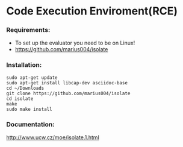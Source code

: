 Code Execution Enviroment(RCE)
==== 

### Requirements: 
* To set up the evaluator you need to be on Linux!
* https://github.com/marius004/isolate

### Installation: 
```
sudo apt-get update
sudo apt-get install libcap-dev asciidoc-base
cd ~/Downloads
git clone https://github.com/marius004/isolate
cd isolate
make
sudo make install
```

### Documentation: 
http://www.ucw.cz/moe/isolate.1.html